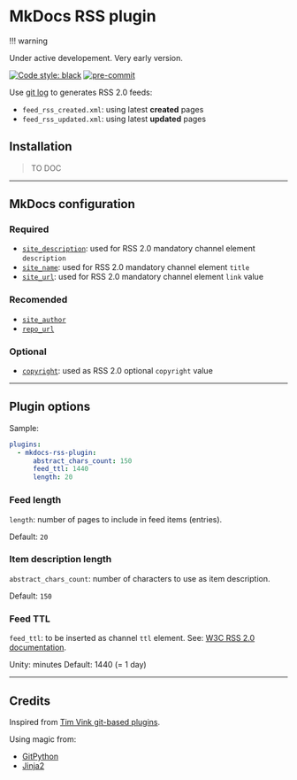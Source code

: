 # MkDocs RSS plugin

!!! warning

  Under active developement. Very early version.

[![Code style: black](https://img.shields.io/badge/code%20style-black-000000.svg)](https://github.com/psf/black)
[![pre-commit](https://img.shields.io/badge/pre--commit-enabled-brightgreen?logo=pre-commit&logoColor=white)](https://github.com/pre-commit/pre-commit)

Use [git log](https://git-scm.com/docs/git-log) to generates RSS 2.0 feeds:

- `feed_rss_created.xml`: using latest **created** pages
- `feed_rss_updated.xml`: using latest **updated** pages

## Installation

> TO DOC

----

## MkDocs configuration

### Required

- [`site_description`](https://www.mkdocs.org/user-guide/configuration/#site_description): used for RSS 2.0 mandatory channel element `description`
- [`site_name`](https://www.mkdocs.org/user-guide/configuration/#site_name): used for RSS 2.0 mandatory channel element `title`
- [`site_url`](https://www.mkdocs.org/user-guide/configuration/#site_url): used for RSS 2.0 mandatory channel element `link` value

### Recomended

- [`site_author`](https://www.mkdocs.org/user-guide/configuration/#site_author)
- [`repo_url`](https://www.mkdocs.org/user-guide/configuration/#repo_url)

### Optional

- [`copyright`](https://www.mkdocs.org/user-guide/configuration/#site_url): used as RSS 2.0 optional `copyright` value

----

## Plugin options

Sample:

```yml
plugins:
  - mkdocs-rss-plugin:
      abstract_chars_count: 150
      feed_ttl: 1440
      length: 20
```

### Feed length

`length`: number of pages to include in feed items (entries).

Default: `20`

### Item description length

`abstract_chars_count`: number of characters to use as item description.

Default: `150`

### Feed TTL

`feed_ttl`: to be inserted as channel `ttl` element. See: [W3C RSS 2.0 documentation](https://validator.w3.org/feed/docs/rss2.html#ltttlgtSubelementOfLtchannelgt).

Unity: minutes
Default: 1440 (= 1 day)

----

## Credits

Inspired from [Tim Vink git-based plugins](https://github.com/timvink?tab=repositories&q=mkdocs-git&type=&language=).

Using magic from:

- [GitPython](https://gitpython.readthedocs.io/)
- [Jinja2](https://jinja.palletsprojects.com/en/2.11.x/)
